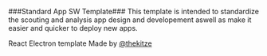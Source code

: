 ###Standard App SW Template###
This template is intended to standardize the scouting and analysis app design and developement aswell as make it easier and quicker to deploy new apps.


React Electron template Made by [@thekitze](https://twitter.com/thekitze)  
